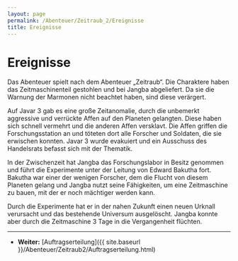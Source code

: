 ```yaml
---
layout: page
permalink: /Abenteuer/Zeitraub_2/Ereignisse
title: Ereignisse
---
```


# Ereignisse

Das Abenteuer spielt nach dem Abenteuer „Zeitraub“. Die Charaktere haben das Zeitmaschinenteil gestohlen und bei Jangba abgeliefert. Da sie die Warnung der Marmonen nicht beachtet haben, sind diese verärgert.

Auf Javar 3 gab es eine große Zeitanomalie, durch die unbemerkt aggressive und verrückte Affen auf den Planeten gelangten. Diese haben sich schnell vermehrt und die anderen Affen versklavt. Die Affen griffen die Forschungsstation an und töteten dort alle Forscher und Soldaten, die sie erwischen konnten. Javar 3 wurde evakuiert und ein Ausschuss des Handelsrats befasst sich mit der Thematik.

In der Zwischenzeit hat Jangba das Forschungslabor in Besitz genommen und führt die Experimente unter der Leitung von Edward Bakutha fort. Bakutha war einer der wenigen Forscher, dem die Flucht von diesem Planeten gelang und Jangba nutzt seine Fähigkeiten, um eine Zeitmaschine zu bauen, mit der er noch mächtiger werden kann.

Durch die Experimente hat er in der nahen Zukunft einen neuen Urknall verursacht und das bestehende Universum ausgelöscht. Jangba konnte aber durch die Zeitmaschine 3 Tage in die Vergangenheit flüchten.


***
- **Weiter:** [Auftragserteilung]({{ site.baseurl }}/Abenteuer/Zeitraub2/Auftragserteilung.html)

